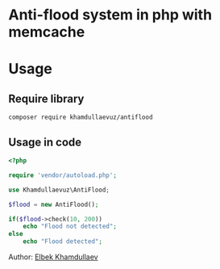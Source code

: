 # Anti-flood system in php with memcache

# Usage

## Require library

```shell
composer require khamdullaevuz/antiflood
```

## Usage in code
```php
<?php

require 'vendor/autoload.php';

use Khamdullaevuz\AntiFlood;

$flood = new AntiFlood();

if($flood->check(10, 200))
    echo "Flood not detected";
else
    echo "Flood detected";

```

Author: [Elbek Khamdullaev](https://khamdullaev.uz)
